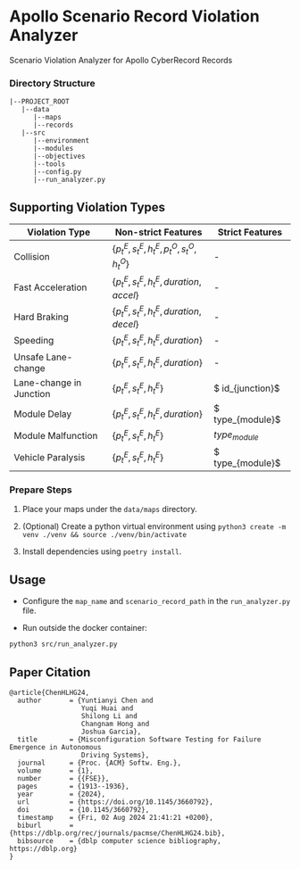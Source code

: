 # Apollo Scenario Record Violation Analyzer
Scenario Violation Analyzer for Apollo CyberRecord Records

### Directory Structure
```
|--PROJECT_ROOT
   |--data
      |--maps
      |--records
   |--src
      |--environment
      |--modules
      |--objectives
      |--tools
      |--config.py
      |--run_analyzer.py
  ```

## Supporting Violation Types
| Violation Type           | Non-strict Features                                               | Strict Features  |
|--------------------------|-------------------------------------------------------------------|------------------|
| Collision               | $\{p^{E}_{t},s^{E}_{t},h^{E}_{t},p^{O}_{t},s^{O}_{t},h^{O}_{t}\}$ | -                |
| Fast Acceleration       | $\{p^{E}_{t},s^{E}_{t},h^{E}_{t},duration,accel\}$                | -                |
| Hard Braking           | $\{p^{E}_{t},s^{E}_{t},h^{E}_{t},duration,decel\}$                | -                |
| Speeding               | $\{p^{E}_{t},s^{E}_{t},h^{E}_{t},duration\}$                      | -                |
| Unsafe Lane-change     | $\{p^{E}_{t},s^{E}_{t},h^{E}_{t},duration\}$                      | -                |
| Lane-change in Junction | $\{p^{E}_{t},s^{E}_{t},h^{E}_{t}\}$                               | $ id_{junction}$ |
| Module Delay           | $\{p^{E}_{t},s^{E}_{t},h^{E}_{t},duration\}$                      | $ type_{module}$ |
| Module Malfunction     | $\{p^{E}_{t},s^{E}_{t},h^{E}_{t}\}$                               | $type_{module}$  |
| Vehicle Paralysis      | $\{p^{E}_{t},s^{E}_{t},h^{E}_{t}\}$                               | $ type_{module}$ |


### Prepare Steps

1. Place your maps under the `data/maps` directory.

2. (Optional) Create a python virtual environment using `python3 create -m venv ./venv && source ./venv/bin/activate`

3. Install dependencies using `poetry install`.


## Usage
- Configure the `map_name` and `scenario_record_path` in the `run_analyzer.py` file.

- Run outside the docker container:
```bash
python3 src/run_analyzer.py
```


## Paper Citation
```aiignore
@article{ChenHLHG24,
  author       = {Yuntianyi Chen and
                  Yuqi Huai and
                  Shilong Li and
                  Changnam Hong and
                  Joshua Garcia},
  title        = {Misconfiguration Software Testing for Failure Emergence in Autonomous
                  Driving Systems},
  journal      = {Proc. {ACM} Softw. Eng.},
  volume       = {1},
  number       = {{FSE}},
  pages        = {1913--1936},
  year         = {2024},
  url          = {https://doi.org/10.1145/3660792},
  doi          = {10.1145/3660792},
  timestamp    = {Fri, 02 Aug 2024 21:41:21 +0200},
  biburl       = {https://dblp.org/rec/journals/pacmse/ChenHLHG24.bib},
  bibsource    = {dblp computer science bibliography, https://dblp.org}
}
```